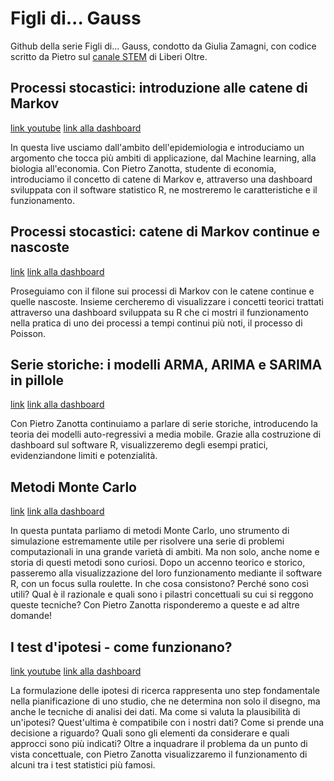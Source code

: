# Figli di... Gauss

Github della serie Figli di... Gauss, condotto da Giulia Zamagni, con codice scritto da Pietro  sul [canale STEM](https://www.youtube.com/playlist?list=PL9LxIy4nzJMJwk_ciqBUJse8V3MmHzqCb) di Liberi Oltre.

## Processi stocastici: introduzione alle catene di Markov

[link youtube](https://www.youtube.com/watch?v=Bp80NfH8bsY&list=PL9LxIy4nzJMJwk_ciqBUJse8V3MmHzqCb&index=8&pp=iAQB)
[link alla dashboard](https://pietro-zanotta-2.shinyapps.io/markov_chain_1/?_ga=2.49822638.989255332.1683221525-1156383248.1683221525)

In questa live usciamo dall'ambito dell'epidemiologia e introduciamo un argomento che tocca più ambiti di applicazione, dal Machine learning, alla biologia all'economia. Con Pietro Zanotta, studente di economia, introduciamo il concetto di catene di Markov e, attraverso una dashboard sviluppata con il software statistico R, ne mostreremo le caratteristiche e il funzionamento.

## Processi stocastici: catene di Markov continue e nascoste

[link](https://www.youtube.com/watch?v=IFgInkRgT9Q&list=PL9LxIy4nzJMJwk_ciqBUJse8V3MmHzqCb&index=6&pp=iAQB)
[link alla dashboard](https://pcsparmigiano.shinyapps.io/markov2/)

Proseguiamo con il filone sui processi di Markov con le catene continue e quelle nascoste. Insieme cercheremo di visualizzare i concetti teorici trattati attraverso una dashboard sviluppata su R che ci mostri il funzionamento nella pratica di uno dei processi a tempi continui più noti, il processo di Poisson.

## Serie storiche: i modelli ARMA, ARIMA e SARIMA in pillole

[link](https://www.youtube.com/watch?v=xtIHGQMD4iM&list=PL9LxIy4nzJMJwk_ciqBUJse8V3MmHzqCb&index=5&pp=iAQB)
[link alla dashboard](https://pietro-zanotta-2.shinyapps.io/arima/?_ga=2.49822638.989255332.1683221525-1156383248.1683221525)

Con Pietro Zanotta continuiamo a parlare di serie storiche, introducendo la teoria dei modelli auto-regressivi a media mobile.
Grazie alla costruzione di dashboard sul software R, visualizzeremo degli esempi pratici, evidenziandone limiti e potenzialità.

## Metodi Monte Carlo

[link](https://www.youtube.com/watch?v=IZT5wUp-gMw&list=PL9LxIy4nzJMJwk_ciqBUJse8V3MmHzqCb&index=2&pp=iAQB)
[link alla dashboard](https://pcsparmigiano.shinyapps.io/mc_sim/?_ga=2.259067906.989255332.1683221525-1156383248.1683221525)

In questa puntata parliamo di metodi Monte Carlo, uno strumento di simulazione estremamente utile per risolvere una serie di problemi computazionali in una grande varietà di ambiti. Ma non solo, anche nome e storia di questi metodi sono curiosi. Dopo un accenno teorico e storico, passeremo alla visualizzazione del loro funzionamento mediante il software R, con un focus sulla roulette.
In che cosa consistono? Perché sono così utili? Qual è il razionale e quali sono i pilastri concettuali su cui si reggono queste tecniche? Con Pietro Zanotta risponderemo a queste e ad altre domande!

## I test d'ipotesi - come funzionano?

[link youtube](https://www.youtube.com/watch?v=UaGM-bzYQPo&list=PL9LxIy4nzJMJwk_ciqBUJse8V3MmHzqCb&index=1&pp=iAQB)
[link alla dashboard](https://pietro-zanotta-2.shinyapps.io/test_ipotesi/)

La formulazione delle ipotesi di ricerca rappresenta uno step fondamentale nella pianificazione di uno studio, che ne determina non solo il disegno, ma anche le tecniche di analisi dei dati.
Ma come si valuta la plausibilità di un'ipotesi? Quest'ultima è compatibile con i nostri dati? Come si prende una decisione a riguardo? Quali sono gli elementi da considerare e quali approcci sono più indicati?
Oltre a inquadrare il problema da un punto di vista concettuale, con Pietro Zanotta visualizzaremo il funzionamento di alcuni tra i test statistici più famosi.
